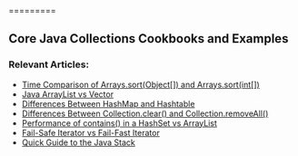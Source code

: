 =========

## Core Java Collections Cookbooks and Examples

### Relevant Articles: 
- [Time Comparison of Arrays.sort(Object[]) and Arrays.sort(int[])](https://www.baeldung.com/arrays-sortobject-vs-sortint)
- [Java ArrayList vs Vector](https://www.baeldung.com/java-arraylist-vs-vector)
- [Differences Between HashMap and Hashtable](https://www.baeldung.com/hashmap-hashtable-differences)
- [Differences Between Collection.clear() and Collection.removeAll()](https://www.baeldung.com/java-collection-clear-vs-removeall)
- [Performance of contains() in a HashSet vs ArrayList](https://www.baeldung.com/java-hashset-arraylist-contains-performance)
- [Fail-Safe Iterator vs Fail-Fast Iterator](https://www.baeldung.com/java-fail-safe-vs-fail-fast-iterator)
- [Quick Guide to the Java Stack](https://www.baeldung.com/java-stack)
